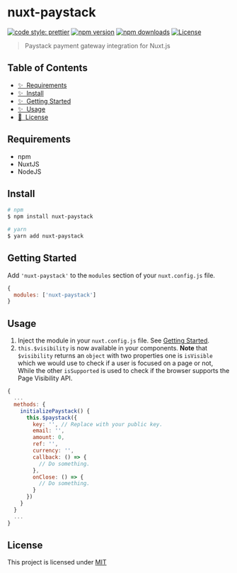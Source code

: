 # nuxt-paystack

[![code style: prettier][prettier-src]][prettier-href]
[![npm version][npm-version-src]][npm-version-href]
[![npm downloads][npm-downloads-src]][npm-downloads-href]
[![License][license-src]][license-href]

> Paystack payment gateway integration for Nuxt.js

## Table of Contents

- [✨ &nbsp;Requirements](#requirements)
- [✨ &nbsp;Install](#install)
- [✨ &nbsp;Getting Started](#getting-started)
- [✨ &nbsp;Usage](#usage)
- [📖 &nbsp;License](#license)

## Requirements

- npm
- NuxtJS
- NodeJS

## Install

```bash
# npm
$ npm install nuxt-paystack

# yarn
$ yarn add nuxt-paystack
```

## Getting Started

Add `'nuxt-paystack'` to the `modules` section of your `nuxt.config.js` file.

```js
{
  modules: ['nuxt-paystack']
}
```

## Usage

1. Inject the module in your `nuxt.config.js` file. See [Getting Started](#getting-started).
2. `this.$visibility` is now available in your components. **Note** that `$visibility` returns an `object` with two properties one is `isVisible` which we would use to check if a user is focused on a page or not, While the other `isSupported` is used to check if the browser supports the Page Visibility API.

```js
{
  ...
  methods: {
    initializePaystack() {
      this.$paystack({
        key: '', // Replace with your public key.
        email: '',
        amount: 0,
        ref: '',
        currency: '',
        callback: () => {
          // Do something.
        },
        onClose: () => {
          // Do something.
        }
      })
    }
  }
  ...
}
```

## License

This project is licensed under [MIT](./LICENSE)

<!-- Badges -->

[prettier-src]: https://img.shields.io/badge/code_style-prettier-ff69b4.svg?style=flat-square
[prettier-href]: https://github.com/prettier/prettier
[npm-version-src]: https://img.shields.io/npm/v/nuxt-paystack/latest.svg
[npm-version-href]: https://npmjs.com/package/nuxt-paystack
[npm-downloads-src]: https://img.shields.io/npm/dt/nuxt-paystack.svg
[npm-downloads-href]: https://npmjs.com/package/nuxt-paystack
[license-src]: https://img.shields.io/npm/l/nuxt-paystack.svg
[license-href]: https://npmjs.com/package/nuxt-paystack
